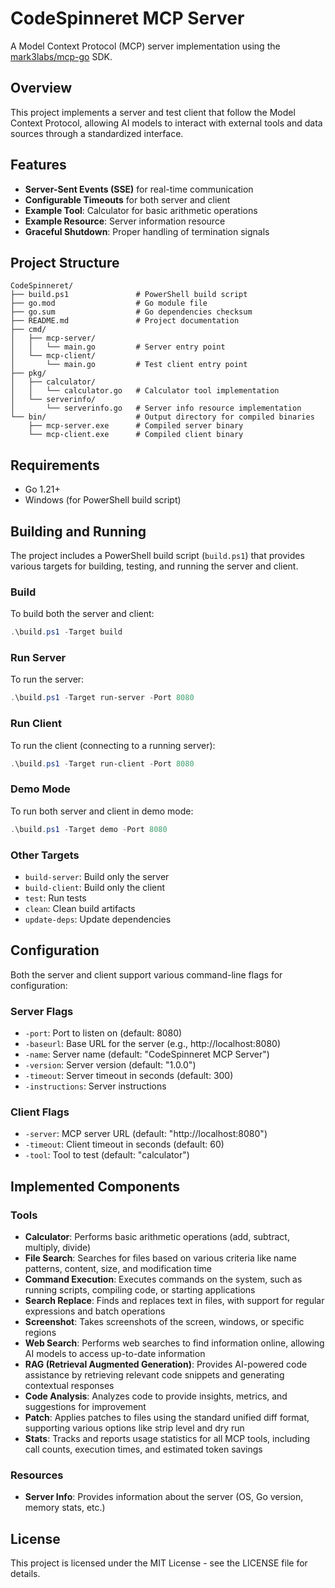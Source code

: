 # CodeSpinneret MCP Server

A Model Context Protocol (MCP) server implementation using the [mark3labs/mcp-go](https://github.com/mark3labs/mcp-go) SDK.

## Overview

This project implements a server and test client that follow the Model Context Protocol, allowing AI models to interact with external tools and data sources through a standardized interface.

## Features

- **Server-Sent Events (SSE)** for real-time communication
- **Configurable Timeouts** for both server and client
- **Example Tool**: Calculator for basic arithmetic operations
- **Example Resource**: Server information resource
- **Graceful Shutdown**: Proper handling of termination signals

## Project Structure

```
CodeSpinneret/
├── build.ps1               # PowerShell build script
├── go.mod                  # Go module file
├── go.sum                  # Go dependencies checksum
├── README.md               # Project documentation
├── cmd/
│   ├── mcp-server/
│   │   └── main.go         # Server entry point
│   └── mcp-client/
│       └── main.go         # Test client entry point
├── pkg/
│   ├── calculator/
│   │   └── calculator.go   # Calculator tool implementation
│   └── serverinfo/
│       └── serverinfo.go   # Server info resource implementation
└── bin/                    # Output directory for compiled binaries
    ├── mcp-server.exe      # Compiled server binary
    └── mcp-client.exe      # Compiled client binary
```

## Requirements

- Go 1.21+
- Windows (for PowerShell build script)

## Building and Running

The project includes a PowerShell build script (`build.ps1`) that provides various targets for building, testing, and running the server and client.

### Build

To build both the server and client:

```powershell
.\build.ps1 -Target build
```

### Run Server

To run the server:

```powershell
.\build.ps1 -Target run-server -Port 8080
```

### Run Client

To run the client (connecting to a running server):

```powershell
.\build.ps1 -Target run-client -Port 8080
```

### Demo Mode

To run both server and client in demo mode:

```powershell
.\build.ps1 -Target demo -Port 8080
```

### Other Targets

- `build-server`: Build only the server
- `build-client`: Build only the client
- `test`: Run tests
- `clean`: Clean build artifacts
- `update-deps`: Update dependencies

## Configuration

Both the server and client support various command-line flags for configuration:

### Server Flags

- `-port`: Port to listen on (default: 8080)
- `-baseurl`: Base URL for the server (e.g., http://localhost:8080)
- `-name`: Server name (default: "CodeSpinneret MCP Server")
- `-version`: Server version (default: "1.0.0")
- `-timeout`: Server timeout in seconds (default: 300)
- `-instructions`: Server instructions

### Client Flags

- `-server`: MCP server URL (default: "http://localhost:8080")
- `-timeout`: Client timeout in seconds (default: 60)
- `-tool`: Tool to test (default: "calculator")

## Implemented Components

### Tools

- **Calculator**: Performs basic arithmetic operations (add, subtract, multiply, divide)
- **File Search**: Searches for files based on various criteria like name patterns, content, size, and modification time
- **Command Execution**: Executes commands on the system, such as running scripts, compiling code, or starting applications
- **Search Replace**: Finds and replaces text in files, with support for regular expressions and batch operations
- **Screenshot**: Takes screenshots of the screen, windows, or specific regions
- **Web Search**: Performs web searches to find information online, allowing AI models to access up-to-date information
- **RAG (Retrieval Augmented Generation)**: Provides AI-powered code assistance by retrieving relevant code snippets and generating contextual responses
- **Code Analysis**: Analyzes code to provide insights, metrics, and suggestions for improvement
- **Patch**: Applies patches to files using the standard unified diff format, supporting various options like strip level and dry run
- **Stats**: Tracks and reports usage statistics for all MCP tools, including call counts, execution times, and estimated token savings

### Resources

- **Server Info**: Provides information about the server (OS, Go version, memory stats, etc.)

## License

This project is licensed under the MIT License - see the LICENSE file for details.